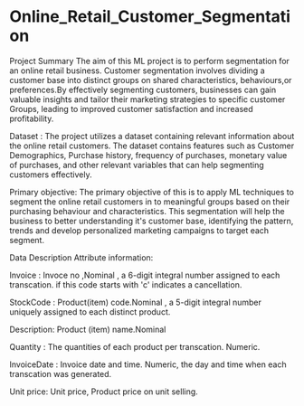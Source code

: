 # Online_Retail_Customer_Segmentation

Project Summary
The aim of this ML project is to perform segmentation for an online retail business. Customer segmentation involves dividing a customer base into distinct groups on shared characteristics, behaviours,or preferences.By effectively segmenting customers, businesses can gain valuable insights and tailor their marketing strategies to specific customer Groups, leading to improved customer satisfaction and increased profitability.

Dataset : The project utilizes a dataset containing relevant information about the online retail customers. The dataset contains features such as Customer Demographics, Purchase history, frequency of purchases, monetary value of purchases, and other relevant variables that can help segmenting customers effectively.

Primary objective: The primary objective of this is to apply ML techniques to segment the online retail customers in to meaningful groups based on their purchasing behaviour and characteristics. This segmentation will help the business to better understanding it's customer base, identifying the pattern, trends and develop personalized marketing campaigns to target each segment.



Data Description
Attribute information:

Invoice : Invoce no ,Nominal , a 6-digit integral number assigned to each transcation. if this code starts with 'c' indicates a cancellation.

StockCode : Product(item) code.Nominal , a 5-digit integral number uniquely assigned to each distinct product.

Description: Product (item) name.Nominal

Quantity : The quantities of each product per transcation. Numeric.

InvoiceDate : Invoice date and time. Numeric, the day and time when each transcation was generated.

Unit price: Unit price, Product price on unit selling.
